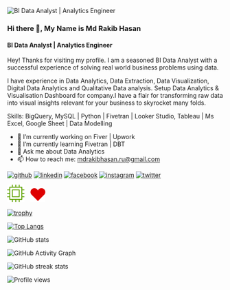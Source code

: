 ![BI Data Analyst | Analytics Engineer](https://media.licdn.com/dms/image/D5635AQH9HNsLa3Nnhg/profile-framedphoto-shrink_400_400/0/1673546254169?e=1687071600&v=beta&t=VwGRe9BFi8J4wmB1TdC8dwbxQnjKavk6RYK-lY9QuJM)

### Hi there 👋, My Name is Md Rakib Hasan
#### BI Data Analyst | Analytics Engineer

Hey! Thanks for visiting my profile.
I am a seasoned BI Data Analyst with a successful experience of solving real world business problems using data.

I have experience in Data Analytics, Data Extraction, Data Visualization, Digital Data Analytics and Qualitative Data analysis. Setup Data Analytics & Visualisation Dashboard for company.I have a flair for transforming raw data into visual insights relevant for your business to skyrocket many folds.


Skills:  BigQuery, MySQL | Python | Fivetran | Looker Studio, Tableau | Ms Excel, Google Sheet | Data Modelling

- 🔭 I’m currently working on Fiver | Upwork 
- 🌱 I’m currently learning Fivetran | DBT 
- 💬 Ask me about Data Analytics 
- 📫 How to reach me: mdrakibhasan.ru@gmail.com 


[<img src='https://cdn.jsdelivr.net/npm/simple-icons@3.0.1/icons/github.svg' alt='github' height='40'>](https://github.com/mdrakibhasanrc)  [<img src='https://cdn.jsdelivr.net/npm/simple-icons@3.0.1/icons/linkedin.svg' alt='linkedin' height='40'>](https://www.linkedin.com/in/mdrakibhasanbd/)  [<img src='https://cdn.jsdelivr.net/npm/simple-icons@3.0.1/icons/facebook.svg' alt='facebook' height='40'>](https://www.facebook.com/mdrakibhasanrc)  [<img src='https://cdn.jsdelivr.net/npm/simple-icons@3.0.1/icons/instagram.svg' alt='instagram' height='40'>](https://www.instagram.com/mdrakibhasan_bd/)  [<img src='https://cdn.jsdelivr.net/npm/simple-icons@3.0.1/icons/twitter.svg' alt='twitter' height='40'>](https://twitter.com/mdrakibhasan_bd)  

<a href='https://docs.github.com/en/developers'><img src='https://raw.githubusercontent.com/acervenky/animated-github-badges/master/assets/devbadge.gif' width='40' height='40'></a> <a href='https://docs.github.com/en/github/supporting-the-open-source-community-with-github-sponsors'><img src='https://raw.githubusercontent.com/acervenky/animated-github-badges/master/assets/sponsorbadge.gif' width='35' height='35'></a> 

[![trophy](https://github-profile-trophy.vercel.app/?username=mdrakibhasanrc)](https://github.com/ryo-ma/github-profile-trophy)

[![Top Langs](https://github-readme-stats.vercel.app/api/top-langs/?username=mdrakibhasanrc)](https://github.com/anuraghazra/github-readme-stats)

![GitHub stats](https://github-readme-stats.vercel.app/api?username=mdrakibhasanrc&show_icons=true&count_private=true)  

![GitHub Activity Graph](https://activity-graph.herokuapp.com/graph?username=mdrakibhasanrc)  

![GitHub streak stats](https://streak-stats.demolab.com/?user=mdrakibhasanrc)  

![Profile views](https://gpvc.arturio.dev/mdrakibhasanrc)  
